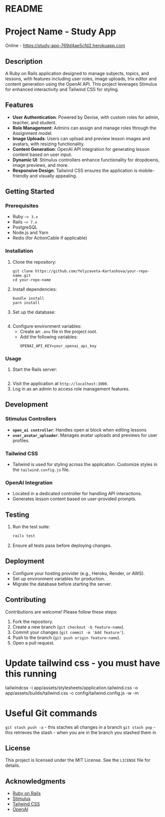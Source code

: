 # README

# Project Name - Study App
Online - https://study-app-769d4ae5cfd2.herokuapp.com

## Description
A Ruby on Rails application designed to manage subjects, topics, and lessons, with features including user roles, image uploads, trix editor and content generation using the OpenAI API. This project leverages Stimulus for enhanced interactivity and Tailwind CSS for styling.

## Features
- **User Authentication**: Powered by Devise, with custom roles for admin, teacher, and student.
- **Role Management**: Admins can assign and manage roles through the Assignment model.
- **Image Uploads**: Users can upload and preview lesson images and avatars, with resizing functionality.
- **Content Generation**: OpenAI API integration for generating lesson content based on user input.
- **Dynamic UI**: Stimulus controllers enhance functionality for dropdowns, image previews, and more.
- **Responsive Design**: Tailwind CSS ensures the application is mobile-friendly and visually appealing.

## Getting Started

### Prerequisites
- Ruby `~> 3.x`
- Rails `~> 7.x`
- PostgreSQL
- Node.js and Yarn
- Redis (for ActionCable if applicable)

### Installation
1. Clone the repository:
   ```
   git clone https://github.com/Yelyzaveta-Kartashova/your-repo-name.git
   cd your-repo-name
   ```
2. Install dependencies:
   ```
   bundle install
   yarn install
   ```
3. Set up the database:
   ```rails db:create db:migrate db:seed
   ```
4. Configure environment variables:
   - Create an `.env` file in the project root.
   - Add the following variables:
     ```env
     OPENAI_API_KEY=your_openai_api_key
     ```

### Usage
1. Start the Rails server:
   ```rails server
   ```
2. Visit the application at `http://localhost:3000`.
3. Log in as an admin to access role management features.

## Development

### Stimulus Controllers
- **`open_ai controller`**: Handles open ai block when editing lessons
- **`user_avatar_uploader`**: Manages avatar uploads and previews for user profiles.

### Tailwind CSS
- Tailwind is used for styling across the application. Customize styles in the `tailwind.config.js` file.

### OpenAI Integration
- Located in a dedicated controller for handling API interactions.
- Generates lesson content based on user-provided prompts.

## Testing
1. Run the test suite:
   ```bash
   rails test
   ```
2. Ensure all tests pass before deploying changes.

## Deployment
- Configure your hosting provider (e.g., Heroku, Render, or AWS).
- Set up environment variables for production.
- Migrate the database before starting the server.

## Contributing
Contributions are welcome! Please follow these steps:
1. Fork the repository.
2. Create a new branch (`git checkout -b feature-name`).
3. Commit your changes (`git commit -m 'Add feature'`).
4. Push to the branch (`git push origin feature-name`).
5. Open a pull request.

# Update tailwind css - you must have this running
tailwindcss -i app/assets/stylesheets/application.tailwind.css -o app/assets/builds/tailwind.css -c config/tailwind.config.js -w -m

# Useful Git commands
`git stash push -a` - this staches all changes in a branch 
`git stash pop` - this retrieves the stash - when you are in the branch you stashed them in

## License
This project is licensed under the MIT License. See the `LICENSE` file for details.

## Acknowledgments
- [Ruby on Rails](https://rubyonrails.org/)
- [Stimulus](https://stimulus.hotwired.dev/)
- [Tailwind CSS](https://tailwindcss.com/)
- [OpenAI](https://openai.com/)
